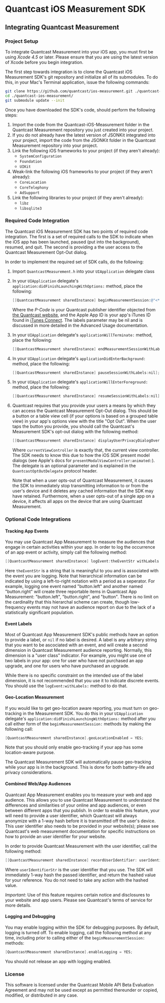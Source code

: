 Quantcast iOS Measurement SDK
=============================


Integrating Quantcast Measurement
---------------------------------

### Project Setup ###

To integrate Quantcast Measurement into your iOS app, you must first be using *Xcode 4.5* or later. Please ensure that you are using the latest version of Xcode before you begin integration.

The first step towards integration is to clone the Quantcast iOS Measurement SDK's git repository and initialize all of its submodules. To do this, in your Mac's Terminal application, issue the following commands:

``` bash
git clone https://github.com/quantcast/ios-measurement.git ./quantcast-ios-measurement
cd ./quantcast-ios-measurement/
git submodule update --init
```

Once you have downloaded the SDK's code, should perform the following steps:

1.	Import the code from the Quantcast-iOS-Measurement folder in the Quantcast Measurement repository you just created into your project.
2.	If you do not already have the latest version of JSONKit integrated into your project, import the code from the JSONKit folder in the Quantcast Measurement repository into your project.
3.	Link the following iOS frameworks to your project (if they aren't already):
	*	`SystemConfiguration`
	*	`Foundation`
	*	`UIKit`
4.	Weak-link the following iOS frameworks to your project (if they aren't already):
	*	`CoreLocation`
	*	`CoreTelephony`
	*	`AdSupport`
5.	Link the following libraries to your project (if they aren't already):
	*	`libz`
	*	`libsqlite3`

### Required Code Integration ###

The Quantcast iOS Measurement SDK has two points of required code integration. The first is a set of required calls to the SDK to indicate when the iOS app has been launched, paused (put into the background), resumed, and quit. The second is providing a the user access to the Quantcast Measurement Opt-Out dialog. 

In order to implement the required set of SDK calls, do the following:

1.	Import `QuantcastMeasurement.h` into your `UIApplication` delegate class
2.	In your `UIApplication` delegate's `application:didFinishLaunchingWithOptions:` method, place the following:

	```objective-c
	[[QuantcastMeasurement sharedInstance] beginMeasurementSession:@"<*Insert you P-Code Here" withAppleAppId:1234566 labels:nil];
	```
		
	Where the *P-Code* is your Quantcast publisher identifier objected from [the Quantcast website](http://www.quantcast.com "Quantcast.com"), and the Apple App ID is your app's iTunes ID found in [iTunes Connect](http://itunesconnect.apple.com "iTunes Connect"). The labels parameter may be nil and is discussed in more detailed in the Advanced Usage documentation.
3.	In your `UIApplication` delegate's `applicationWillTerminate:` method, place the following:

	```objective-c
	[[QuantcastMeasurement sharedInstance] endMeasurementSessionWithLabels:nil];
	```
		
4.	In your `UIApplication` delegate's `applicationDidEnterBackground:` method, place the following:

	```objective-c
	[[QuantcastMeasurement sharedInstance] pauseSessionWithLabels:nil];
	```

5.	In your `UIApplication` delegate's `applicationWillEnterForeground:` method, place the following:

	```objective-c
	[[QuantcastMeasurement sharedInstance] resumeSessionWithLabels:nil];
	```

6.	Quantcast requires that you provide your users a means by which they can access the Quantcast Measurement Opt-Out dialog. This should be a button or a table view cell (if your options is based on a grouped table view) in your app's options view with the title "Opt Out". When the user taps the button you provide, you should call the Quantcast's Measurement SDK's opt-out dialog with the following method:

	```objective-c
	[[QuantcastMeasurement sharedInstance] displayUserPrivacyDialogOver:currentViewController withDelegate:nil];
	```
		
	Where `currentViewController` is exactly that, the current view controller. The SDK needs to know this due to how the iOS SDK present model dialogs (see Apple's docs for `presentModalViewController:animated:`). The delegate is an optional parameter and is explained in the `QuantcastOptOutDelegate` protocol header.
	
	Note that when a user opts-out of Quantcast Measurement, it causes the SDK to immediately stop transmitting information to or from the user's device and it deletes any cached information that the SDK may have retained. Furthermore, when a user opts-out of a single app on a device, it affects all apps on the device that are using Quantcast Measurement. 

### Optional Code Integrations ###

#### Tracking App Events ####
You may use Quantcast App Measurement to measure the audiences that engage in certain activities within your app. In order to log the occurrence of an app event or activity, simply call the following method:

```objective-c
[[QuantcastMeasurement sharedInstance] logEvent:theEventStr withLabels:nil];
```
Here `theEventStr` is a string that is meaningful to you and is associated with the event you are logging. Note that hierarchical information can be indicated by using a left-to-right notation with a period as a seperator. For example, logging one event named "button.left" and another named "button.right" will create three reportable items in Quantcast App Measurement: "button.left", "button.right", and "button". There is no limit on the cardinality that this hierarchal scheme can create, though low-frequency events may not have an audience report on due to the lack of a statistically significant population.

#### Event Labels ####
Most of Quantcast App Measurement SDK's public methods have an option to provide a label, or `nil` if no label is desired. A label is any arbitrary string that you want to be ascociated with an event, and will create a second dimension in Quantcast Measurement audience reporting. Normally, this dimension is a "user class" indicator. For example, you might use one of two labels in your app: one for user who have not purchased an app upgrade, and one for users who have purchased an upgrade.

While there is no specific constraint on the intended use of the label dimension, it is not recommended that you use it to indicate discrete events. You should use the `logEvent:withLabels:` method to do that.

#### Geo-Location Measurement ####
If you would like to get geo-location aware reporting, you must turn on geo-tracking in the Measurement SDK. You do this in your `UIApplication` delegate's `application:didFinishLaunchingWithOptions:` method after you call either form of the `beginMeasurementSession:` methods by making the following call:

```objective-c
[QuantcastMeasurement sharedInstance].geoLocationEnabled = YES;
```
Note that you should only enable geo-tracking if your app has some location-aware purpose.

The Quantcast Measurement SDK will automatically pause geo-tracking while your app is in the background. This is done for both battery-life and privacy considerations.

#### Combined Web/App Audiences ####
Quantcast App Measurement enables you to measure your web and app audience. This allows you to use Quantcast Measurement to understand the differences and similarities of your online and app audiences, or even between different apps that you publish. In order to enable this feature, your will need to provide a user identifier, which Quantcast will always anonymize with a 1-way hash before it is transmitted off the user's device. This user identifier also needs to be provided in your website(s); please see Quantcast's web measurement documentation for specific instructions on how to provide an user identifier for your website.

In order to provide Quantcast Measurement with the user identifier, call the following method:

```objective-c
[[QuantcastMeasurement sharedInstance] recordUserIdentifier: userIdentifierStr withLabels:nil];
```
Where `userIdentifierStr` is the user identifier that you use. The SDK will immediately 1-way hash the passed identifier, and return the hashed value for your reference. You do not need to take any action with the hashed value. 

*Important*: Use of this feature requires certain notice and disclosures to your website and app users. Please see Quantcast's terms of service for more details.

#### Logging and Debugging ####
You may enable logging within the SDK for debugging purposes. By default, logging is turned off. To enable logging, call the following method at any time, including prior to calling either of the `beginMeasurementSession:` methods:

```objective-c
[QuantcastMeasurement sharedInstance].enableLogging = YES;
```
You should not release an app with logging enabled.

### License ###

This software is licensed under the Quantcast Mobile API Beta Evaluation Agreement and may not be used except as permitted thereunder or copied, modified, or distributed in any case.